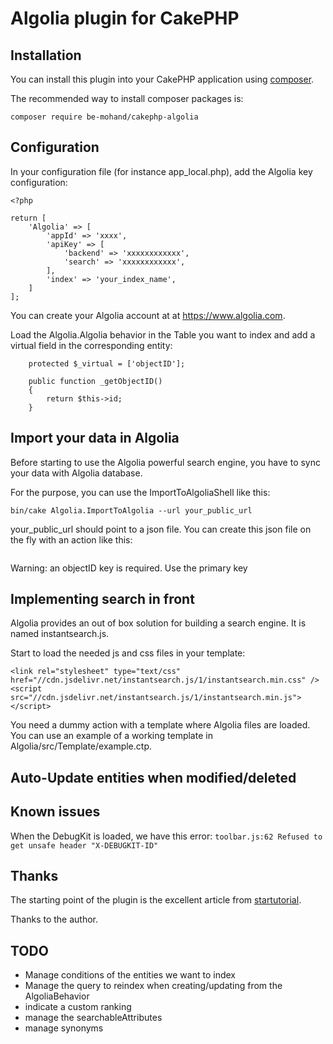 # Algolia plugin for CakePHP

## Installation

You can install this plugin into your CakePHP application using [composer](http://getcomposer.org).

The recommended way to install composer packages is:

```
composer require be-mohand/cakephp-algolia
```

## Configuration

In your configuration file (for instance app_local.php), add the Algolia key configuration:

```
<?php

return [
    'Algolia' => [
        'appId' => 'xxxx',
        'apiKey' => [
            'backend' => 'xxxxxxxxxxxx',
            'search' => 'xxxxxxxxxxxx',
        ],
        'index' => 'your_index_name',
    ]
];
```

You can create your Algolia account at at https://www.algolia.com.

Load the Algolia.Algolia behavior in the Table you want to index and add a virtual field in the corresponding entity:
```
    protected $_virtual = ['objectID'];

    public function _getObjectID()
    {
        return $this->id;
    }
```

## Import your data in Algolia

Before starting to use the Algolia powerful search engine, you have to sync your data with Algolia database.

For the purpose, you can use the ImportToAlgoliaShell like this:
```
bin/cake Algolia.ImportToAlgolia --url your_public_url
```

your_public_url should point to a json file. You can create this json file on the fly with an action like this:
```

```

Warning: an objectID key is required. Use the primary key

## Implementing search in front

Algolia provides an out of box solution for building a search engine. It is named instantsearch.js.

Start to load the needed js and css files in your template:
```
<link rel="stylesheet" type="text/css" href="//cdn.jsdelivr.net/instantsearch.js/1/instantsearch.min.css" />
<script src="//cdn.jsdelivr.net/instantsearch.js/1/instantsearch.min.js"></script>
```

You need a dummy action with a template where Algolia files are loaded. You can use an example of a working template in Algolia/src/Template/example.ctp.

## Auto-Update entities when modified/deleted


## Known issues

When the DebugKit is loaded, we have this error:
```toolbar.js:62 Refused to get unsafe header "X-DEBUGKIT-ID"```



## Thanks

The starting point of the plugin is the excellent article from [startutorial](https://www.startutorial.com/articles/view/building-custom-search-engine-with-algolia-and-cakephp-3).

Thanks to the author.

TODO
----
* Manage conditions of the entities we want to index
* Manage the query to reindex when creating/updating from the AlgoliaBehavior
* indicate a custom ranking
* manage the searchableAttributes
* manage synonyms